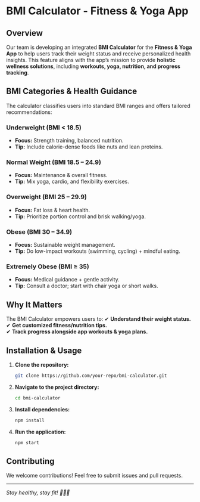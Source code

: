# BMI Calculator - Fitness & Yoga App

## Overview
Our team is developing an integrated **BMI Calculator** for the **Fitness & Yoga App** to help users track their weight status and receive personalized health insights. This feature aligns with the app’s mission to provide **holistic wellness solutions**, including **workouts, yoga, nutrition, and progress tracking**.

## BMI Categories & Health Guidance
The calculator classifies users into standard BMI ranges and offers tailored recommendations:

### Underweight (BMI < 18.5)
- **Focus:** Strength training, balanced nutrition.
- **Tip:** Include calorie-dense foods like nuts and lean proteins.

### Normal Weight (BMI 18.5 – 24.9)
- **Focus:** Maintenance & overall fitness.
- **Tip:** Mix yoga, cardio, and flexibility exercises.

### Overweight (BMI 25 – 29.9)
- **Focus:** Fat loss & heart health.
- **Tip:** Prioritize portion control and brisk walking/yoga.

### Obese (BMI 30 – 34.9)
- **Focus:** Sustainable weight management.
- **Tip:** Do low-impact workouts (swimming, cycling) + mindful eating.

### Extremely Obese (BMI ≥ 35)
- **Focus:** Medical guidance + gentle activity.
- **Tip:** Consult a doctor; start with chair yoga or short walks.

## Why It Matters
The BMI Calculator empowers users to:
✔ **Understand their weight status.**  
✔ **Get customized fitness/nutrition tips.**  
✔ **Track progress alongside app workouts & yoga plans.**

## Installation & Usage
1. **Clone the repository:**
   ```sh
   git clone https://github.com/your-repo/bmi-calculator.git
   ```
2. **Navigate to the project directory:**
   ```sh
   cd bmi-calculator
   ```
3. **Install dependencies:**
   ```sh
   npm install
   ```
4. **Run the application:**
   ```sh
   npm start
   ```

## Contributing
We welcome contributions! Feel free to submit issues and pull requests.

---
_Stay healthy, stay fit! 🧘‍♀️💪_
